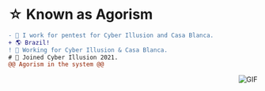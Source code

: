 #                                                     ☆ Known as Agorism

```diff
- 📝 I work for pentest for Cyber Illusion and Casa Blanca.
+ 🌎 Brazil!
! 🧠 Working for Cyber Illusion & Casa Blanca.
# 🧪 Joined Cyber Illusion 2021.
@@ Agorism in the system @@
```
<img align="right" alt="GIF" src="https://cdn.discordapp.com/attachments/782665455587557417/801790274112061440/CyberIllusion.png?width=950&height=204"/>

<!--
**SystemsFrozen/SystemsFrozen** is a ✨ _special_ ✨ repository because its `README.md` (this file) appears on your GitHub profile.

